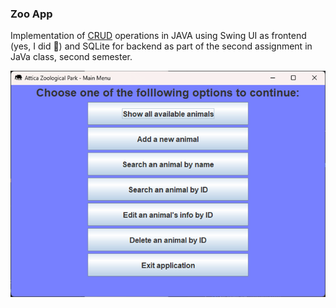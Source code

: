 ### Zoo App
Implementation of [CRUD](https://en.wikipedia.org/wiki/Create,_read,_update_and_delete) operations in JAVA using Swing UI as frontend (yes, I did 🤡) and SQLite for backend as part of the second assignment in JaVa class, second semester.

 ![](https://github.com/vagman/java2024/blob/master/menu.png)

